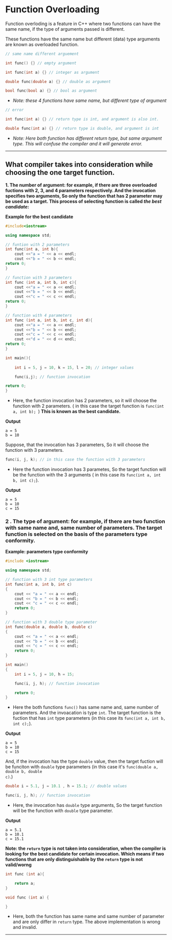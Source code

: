 # Function Overloading 

Function overloding is a feature in C++ where two functions can have the same name, if the type of arguments passed is different.

These functions have the same name but different (data) type arguments are known as overloaded function.

```cpp
// same name different arguement

int func() {} // empty argument

int func(int a) {} // integer as argument

double func(double a) {} // double as argument

bool func(bool a) {} // bool as argument
```
- *Note: these 4 functions have same name, but different type of argument*


```cpp
// error

int func(int a) {} // return type is int, and argument is also int.

double func(int a) {} // return type is double, and argument is int
```
- *Note: Here both function has different return type, but same argument type. This will confuse the compiler and it will generate error.*


****

## What compiler takes into consideration while choosing the one target function.

**1. **The number of argument**: for example, if there are three overloaded fuctions with 2, 3, and 4 parameters respectively. And the invocation specifies two arguments, So only the function  that has 2 parameter may be used as a target. This process of selecting function is called *the best candidate*:**

**Example for the best candidate**

```cpp
#include<iostream>

using namespace std;

// funtion with 2 parameters
int func(int a, int b){
    cout <<"a = " << a << endl;
    cout <<"b = " << b << endl;
return 0;
}

// function with 3 parameters
int func (int a, int b, int c){
    cout <<"a = " << a << endl;
    cout <<"b = " << b << endl;
    cout <<"c = " << c << endl;
return 0;
}

// function with 4 parameters
int func (int a, int b, int c, int d){
    cout <<"a = " << a << endl;
    cout <<"b = " << b << endl;
    cout <<"c = " << c << endl;
    cout <<"d = " << d << endl;
return 0;
}

int main(){
    
    int i = 5, j = 10, k = 15, l = 20; // integer values

    func(i,j); // function invocation

return 0;
}
```

- Here, the function invocation has 2 parameters, so it will choose the function with 2 parameters. ( in this case the target function is <code>func(int a, int b); </code>) **This is known as the best candidate.**

**Output**

```
a = 5
b = 10
```

Suppose, that the invocation has 3 parameters, So it will choose the function with 3 parameters.

```cpp
func(i, j, k); // in this case the function with 3 parameters
```
- Here the function invocation has 3 parametes, So the target function will be the function with the 3 arguments ( in this case its <code>func(int a, int b, int c);</code>).

**Output**

```
a = 5
b = 10
c = 15
```


###  2 . **The type of argument:** for example, if there are two function with same name and, same number of parameters. The target function is selected on the basis of the **parameters type conformity.**

**Example: parameters type conformity**

```cpp
#include <iostream>

using namespace std;

// function with 3 int type parameters
int func(int a, int b, int c)
{
    cout << "a = " << a << endl;
    cout << "b = " << b << endl;
    cout << "c = " << c << endl;
    return 0;
}

// function with 3 double type parameter
int func(double a, double b, double c)
{
    cout << "a = " << a << endl;
    cout << "b = " << b << endl;
    cout << "c = " << c << endl;
    return 0;
}

int main()
{
    int i = 5, j = 10, h = 15;

    func(i, j, h); // function invocation

    return 0;
}
```

- Here the both functions <code>func()</code> has same name and, same number of parameters. And the invoacation is type <code>int</code>. The target function is the fuction that has <code>int</code> type parameters (in this case its <code>func(int a, int b, int c);</code>).

**Output**

```
a = 5
b = 10
c = 15
```

And, if the invocation has the type <code>double</code> value, then the target fuction will be funciton with <code>double</code> type parameters (in this case it's <code>func(double a, double b, double c)</code>.)

```cpp
double i = 5.1, j = 10.1 , h = 15.1; // double values

func(i, j, h); // function invocation
```
- Here, the invocation has <code>double</code> type arguments, So the target function will be the function with <code>double</code> type parameter.

**Output**

```
a = 5.1
b = 10.1
c = 15.1
```

**Note: the <code>return</code> type is not taken into consideration, when the compiler is looking for the best candidate for certain invocation. Which means if two functions that are only distinguishable by the <code>return</code> type is not valid/worng**

```cpp
int func (int a){

    return a;
}

void func (int a) {

}
```
- Here, both the function has same name and same number of parameter and are only differ in <code>return</code> type.
The above implementation is wrong and invalid.

****

